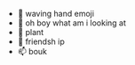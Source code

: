 - 👋 waving hand emoji
- 👀 oh boy what am i looking at
- 🌱 plant
- 💞️ friendsh ip
- 📫 bouk

<!---
samuelnub/samuelnub is a ✨ special ✨ repository because its `README.md` (this file) appears on your GitHub profile.
You can click the Preview link to take a look at your changes.
--->
